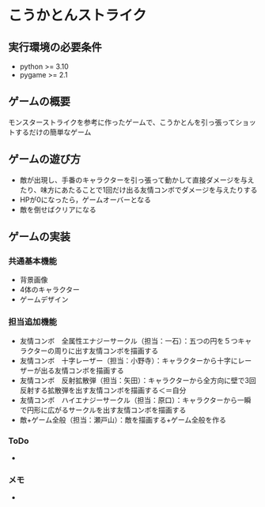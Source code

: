 # こうかとんストライク

## 実行環境の必要条件
* python >= 3.10
* pygame >= 2.1

## ゲームの概要
モンスターストライクを参考に作ったゲームで、こうかとんを引っ張ってショットするだけの簡単なゲーム

## ゲームの遊び方
* 敵が出現し、手番のキャラクターを引っ張って動かして直接ダメージを与えたり、味方にあたることで1回だけ出る友情コンボでダメージを与えたりする
* HPが0になったら，ゲームオーバーとなる
* 敵を倒せばクリアになる

## ゲームの実装
### 共通基本機能
* 背景画像
* 4体のキャラクター
* ゲームデザイン

### 担当追加機能
* 友情コンボ　全属性エナジーサークル（担当：一石）：五つの円を５つキャラクターの周りに出す友情コンボを描画する
* 友情コンボ　十字レーザー（担当：小野寺）：キャラクターから十字にレーザーが出る友情コンボを描画する
* 友情コンボ　反射拡散弾（担当：矢田）：キャラクターから全方向に壁で3回反射する拡散弾を出す友情コンボを描画する＜＝自分
* 友情コンボ　ハイエナジーサークル（担当：原口）：キャラクターから一瞬で円形に広がるサークルを出す友情コンボを描画する
* 敵+ゲーム全般（担当：瀬戸山）：敵を描画する+ゲーム全般を作る

### ToDo
- 

### メモ
* 
